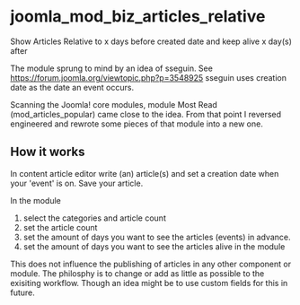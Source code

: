 # joomla_mod_biz_articles_relative
Show Articles Relative to x days before created date and keep alive x day(s) after

The module sprung to mind by an idea of sseguin. See https://forum.joomla.org/viewtopic.php?p=3548925
sseguin uses creation date as the date an event occurs.

Scanning the Joomla! core modules, module Most Read (mod_articles_popular) came close to the idea.
From that point I reversed engineered and rewrote some pieces of that module into a new one.

## How it works

In content article editor write (an) article(s) and set a creation date when your 'event' is on. Save your article.

In the module
1. select the categories and article count
2. set the article count
3. set the amount of days you want to see the articles (events) in advance.
4. set the amount of days you want to see the articles alive in the module

This does not influence the publishing of articles in any other component or module. 
The philosphy is to change or add as little as possible to the exisiting workflow.
Though an idea might be to use custom fields for this in future.
